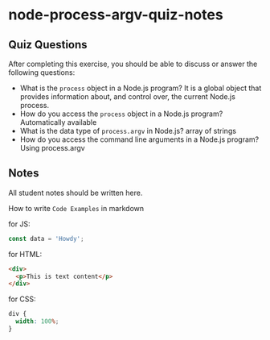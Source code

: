 # node-process-argv-quiz-notes

## Quiz Questions

After completing this exercise, you should be able to discuss or answer the following questions:

- What is the `process` object in a Node.js program?
  It is a global object that provides information about, and control over, the current Node.js process.
- How do you access the `process` object in a Node.js program?
  Automatically available
- What is the data type of `process.argv` in Node.js?
  array of strings
- How do you access the command line arguments in a Node.js program?
  Using process.argv

## Notes

All student notes should be written here.

How to write `Code Examples` in markdown

for JS:

```javascript
const data = 'Howdy';
```

for HTML:

```html
<div>
  <p>This is text content</p>
</div>
```

for CSS:

```css
div {
  width: 100%;
}
```
